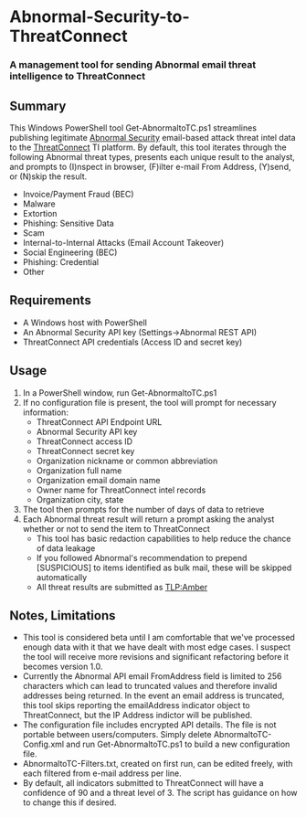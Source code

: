 # Abnormal-Security-to-ThreatConnect
### A management tool for sending Abnormal email threat intelligence to ThreatConnect
## Summary
This Windows PowerShell tool Get-AbnormaltoTC.ps1 streamlines publishing legitimate [Abnormal Security](https://abnormalsecurity.com) email-based attack threat intel data to the [ThreatConnect](https://threatconnect.com) TI platform.  By default, this tool iterates through the following Abnormal threat types, presents each unique result to the analyst, and prompts to (I)nspect in browser, (F)ilter e-mail From Address, (Y)send, or (N)skip the result.  
- Invoice/Payment Fraud (BEC)
- Malware
- Extortion
- Phishing: Sensitive Data
- Scam
- Internal-to-Internal Attacks (Email Account Takeover)
- Social Engineering (BEC)
- Phishing: Credential
- Other

## Requirements
- A Windows host with PowerShell
- An Abnormal Security API key (Settings->Abnormal REST API)
- ThreatConnect API credentials (Access ID and secret key)

## Usage
1. In a PowerShell window, run Get-AbnormaltoTC.ps1
2. If no configuration file is present, the tool will prompt for necessary information:
   - ThreatConnect API Endpoint URL
   - Abnormal Security API key
   - ThreatConnect access ID
   - ThreatConnect secret key
   - Organization nickname or common abbreviation
   - Organization full name
   - Organization email domain name
   - Owner name for ThreatConnect intel records
   - Organization city, state
3. The tool then prompts for the number of days of data to retrieve
4. Each Abnormal threat result will return a prompt asking the analyst whether or not to send the item to ThreatConnect
   - This tool has basic redaction capabilities to help reduce the chance of data leakage
   - If you followed Abnormal's recommendation to prepend [SUSPICIOUS] to items identified as bulk mail, these will be skipped automatically
   - All threat results are submitted as [TLP:Amber](https://www.cisa.gov/news-events/news/traffic-light-protocol-tlp-definitions-and-usage)

## Notes, Limitations
- This tool is considered beta until I am comfortable that we've processed enough data with it that we have dealt with most edge cases.  I suspect the tool will receive more revisions and significant refactoring before it becomes version 1.0.
- Currently the Abnormal API email FromAddress field is limited to 256 characters which can lead to truncated values and therefore invalid addresses being returned.  In the event an email address is truncated, this tool skips reporting the emailAddress indicator object to ThreatConnect, but the IP Address indictor will be published.
- The configuration file includes encrypted API details. The file is not portable between users/computers. Simply delete AbnormaltoTC-Config.xml and run Get-AbnormaltoTC.ps1 to build a new configuration file.
- AbnormaltoTC-Filters.txt, created on first run, can be edited freely, with each filtered from e-mail address per line.
- By default, all indicators submitted to ThreatConnect will have a confidence of 90 and a threat level of 3.  The script has guidance on how to change this if desired.
